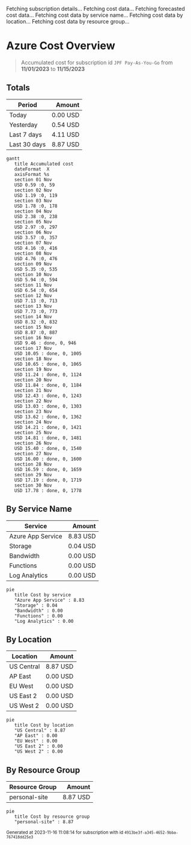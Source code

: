 Fetching subscription details...
Fetching cost data...
Fetching forecasted cost data...
Fetching cost data by service name...
Fetching cost data by location...
Fetching cost data by resource group...
# Azure Cost Overview

> Accumulated cost for subscription id `JPF Pay-As-You-Go` from **11/01/2023** to **11/15/2023**

## Totals

|Period|Amount|
|---|---:|
|Today|0.00 USD|
|Yesterday|0.54 USD|
|Last 7 days|4.11 USD|
|Last 30 days|8.87 USD|

```mermaid
gantt
   title Accumulated cost
   dateFormat  X
   axisFormat %s
   section 01 Nov
   USD 0.59 :0, 59
   section 02 Nov
   USD 1.19 :0, 119
   section 03 Nov
   USD 1.78 :0, 178
   section 04 Nov
   USD 2.38 :0, 238
   section 05 Nov
   USD 2.97 :0, 297
   section 06 Nov
   USD 3.57 :0, 357
   section 07 Nov
   USD 4.16 :0, 416
   section 08 Nov
   USD 4.76 :0, 476
   section 09 Nov
   USD 5.35 :0, 535
   section 10 Nov
   USD 5.94 :0, 594
   section 11 Nov
   USD 6.54 :0, 654
   section 12 Nov
   USD 7.13 :0, 713
   section 13 Nov
   USD 7.73 :0, 773
   section 14 Nov
   USD 8.32 :0, 832
   section 15 Nov
   USD 8.87 :0, 887
   section 16 Nov
   USD 9.46 : done, 0, 946
   section 17 Nov
   USD 10.05 : done, 0, 1005
   section 18 Nov
   USD 10.65 : done, 0, 1065
   section 19 Nov
   USD 11.24 : done, 0, 1124
   section 20 Nov
   USD 11.84 : done, 0, 1184
   section 21 Nov
   USD 12.43 : done, 0, 1243
   section 22 Nov
   USD 13.03 : done, 0, 1303
   section 23 Nov
   USD 13.62 : done, 0, 1362
   section 24 Nov
   USD 14.21 : done, 0, 1421
   section 25 Nov
   USD 14.81 : done, 0, 1481
   section 26 Nov
   USD 15.40 : done, 0, 1540
   section 27 Nov
   USD 16.00 : done, 0, 1600
   section 28 Nov
   USD 16.59 : done, 0, 1659
   section 29 Nov
   USD 17.19 : done, 0, 1719
   section 30 Nov
   USD 17.78 : done, 0, 1778
```

## By Service Name

|Service|Amount|
|---|---:|
|Azure App Service|8.83 USD|
|Storage|0.04 USD|
|Bandwidth|0.00 USD|
|Functions|0.00 USD|
|Log Analytics|0.00 USD|

```mermaid
pie
   title Cost by service
   "Azure App Service" : 8.83
   "Storage" : 0.04
   "Bandwidth" : 0.00
   "Functions" : 0.00
   "Log Analytics" : 0.00
```

## By Location

|Location|Amount|
|---|---:|
|US Central|8.87 USD|
|AP East|0.00 USD|
|EU West|0.00 USD|
|US East 2|0.00 USD|
|US West 2|0.00 USD|

```mermaid
pie
   title Cost by location
   "US Central" : 8.87
   "AP East" : 0.00
   "EU West" : 0.00
   "US East 2" : 0.00
   "US West 2" : 0.00
```

## By Resource Group

|Resource Group|Amount|
|---|---:|
|personal-site|8.87 USD|

```mermaid
pie
   title Cost by resource group
   "personal-site" : 8.87
```

<sup>Generated at 2023-11-16 11:08:14 for subscription with id `4913be3f-a345-4652-9bba-767418dd25e3`</sup>
